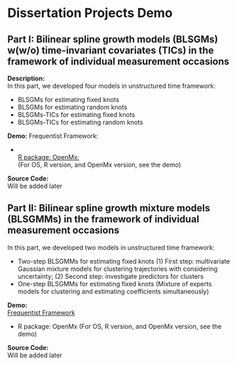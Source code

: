# Dissertation Projects Demo

## Part I: Bilinear spline growth models (BLSGMs) w(w/o) time-invariant covariates (TICs) in the framework of individual measurement occasions
**Description:** <br>
In this part, we developed four models in unstructured time framework:
- BLSGMs for estimating fixed knots 
- BLSGMs for estimating random knots
- BLSGMs-TICs for estimating fixed knots 
- BLSGMs-TICs for estimating random knots

**Demo:** 
Frequentist Framework:

- <br>[R package: OpenMx:](https://github.com/Veronica0206/Dissertation_projects/blob/master/OpenMx_demo1.md)<br>
(For OS, R version, and OpenMx version, see the demo)

**Source Code:** <br>
Will be added later

## Part II: Bilinear spline growth mixture models (BLSGMMs) in the framework of individual measurement occasions
In this part, we developed two models in unstructured time framework:
- Two-step BLSGMMs for estimating fixed knots
(1) First step: multivariate Gaussian mixture models for clustering trajectories with considering uncertainty;
(2) Second step: investigate predictors for clusters
- One-step BLSGMMs for estimating fixed knots (Mixture of experts models for clustering and estimating coefficients simultaneously)

**Demo:** <br>
[Frequentist Framework](https://github.com/Veronica0206/Dissertation_projects/blob/master/OpenMx_demo2.md) <br>

- R package: OpenMx (For OS, R version, and OpenMx version, see the demo)

**Source Code:** <br>
Will be added later
